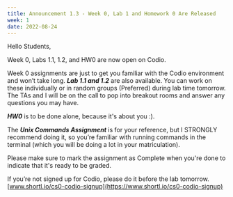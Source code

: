 ```yaml
---
title: Announcement 1.3 - Week 0, Lab 1 and Homework 0 Are Released
week: 1
date: 2022-08-24
---
```


Hello Students,

Week 0, Labs 1.1, 1.2, and HW0 are now open on Codio.

Week 0 assignments  are just to get you familiar with the Codio environment and won’t take long. ***Lab 1.1 and 1.2*** are also available. You can work on these individually or in random groups (Preferred) during lab time tomorrow. The TAs and I will be on the call to pop into breakout rooms and answer any questions you may have.

***HW0*** is to be done alone, because it's about you :).

The ***Unix Commands Assignment*** is for your reference, but I STRONGLY recommend doing it, so you’re familiar with running commands in the terminal (which you will be doing a lot in your matriculation).

Please make sure to mark the assignment as Complete when you're done to indicate that it's ready to be graded.

If you’re not signed up for Codio, please do it before the lab tomorrow.
[www.shortl.io/cs0-codio-signup](https://www.shortl.io/cs0-codio-signup)

